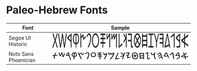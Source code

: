 # Paleo-Hebrew Fonts

<table>
  <thead>
    <tr>
      <th>Font</th><th>Sample</th>
    </tr>
  </thead>
  <tbody>
    <tr>
      <td>Segoe UI Historic</td>
      <td><img height="40" src="./segoe_ui_historic/sample.svg" alt="Segoe UI Historic sample" title="Segoe UI Historic"></td>
    </tr>
    <tr>
      <td>Noto Sans Phoenician</td>
      <td><img src="./noto_sans_phoenician/sample.svg" alt="Noto Sans Phoenician sample" title="Noto Sans Phoenician"></td>
    </tr>
  </tbody>
</table>
